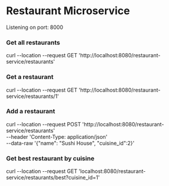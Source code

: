 # Restaurant Microservice

Listening on port: 8000

### Get all restaurants
curl --location --request GET 'http://localhost:8080/restaurant-service/restaurants'

### Get a restaurant
curl --location --request GET 'http://localhost:8080/restaurant-service/restaurants/1'

### Add a restaurant
curl --location --request POST 'http://localhost:8080/restaurant-service/restaurants' \
--header 'Content-Type: application/json' \
--data-raw '{"name": "Sushi House", "cuisine_id":2}'

### Get best restaurant by cuisine 
curl --location --request GET 'localhost:8080/restaurant-service/restaurants/best?cuisine_id=1'
